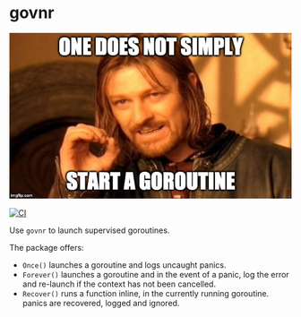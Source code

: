 # govnr
![alt text](https://raw.githubusercontent.com/orbs-network/govnr/master/one-does-not-simply.jpg)


[![CI](https://circleci.com/gh/orbs-network/govnr/tree/master.svg?style=svg)](https://circleci.com/gh/orbs-network/govnr/tree/master)

Use `govnr` to launch supervised goroutines. 

The package offers:
* `Once()` launches a goroutine and logs uncaught panics.
* `Forever()` launches a goroutine and in the event of a panic, log the error and re-launch if the context has not been cancelled.
* `Recover()` runs a function inline, in the currently running goroutine. panics are recovered, logged and ignored.
